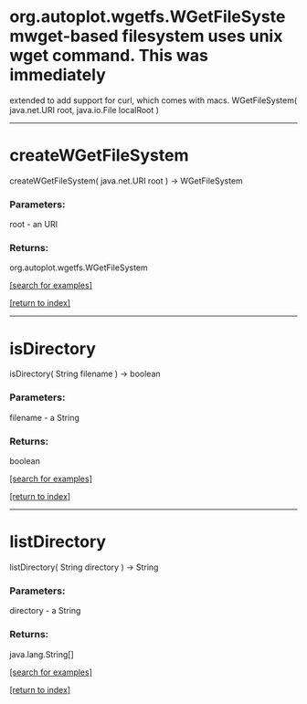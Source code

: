 # org.autoplot.wgetfs.WGetFileSystemwget-based filesystem uses unix wget command.  This was immediately
 extended to add support for curl, which comes with macs.
WGetFileSystem( java.net.URI root, java.io.File localRoot )


***
<a name="createWGetFileSystem"></a>
# createWGetFileSystem
createWGetFileSystem( java.net.URI root ) &rarr; WGetFileSystem



### Parameters:
root - an URI

### Returns:
org.autoplot.wgetfs.WGetFileSystem


<a href="https://github.com/autoplot/dev/search?q=createWGetFileSystem&unscoped_q=createWGetFileSystem">[search for examples]</a>

<a href="https://github.com/autoplot/documentation/blob/master/javadoc/index-all.md">[return to index]</a>

***
<a name="isDirectory"></a>
# isDirectory
isDirectory( String filename ) &rarr; boolean



### Parameters:
filename - a String

### Returns:
boolean


<a href="https://github.com/autoplot/dev/search?q=isDirectory&unscoped_q=isDirectory">[search for examples]</a>

<a href="https://github.com/autoplot/documentation/blob/master/javadoc/index-all.md">[return to index]</a>

***
<a name="listDirectory"></a>
# listDirectory
listDirectory( String directory ) &rarr; String



### Parameters:
directory - a String

### Returns:
java.lang.String[]


<a href="https://github.com/autoplot/dev/search?q=listDirectory&unscoped_q=listDirectory">[search for examples]</a>

<a href="https://github.com/autoplot/documentation/blob/master/javadoc/index-all.md">[return to index]</a>

